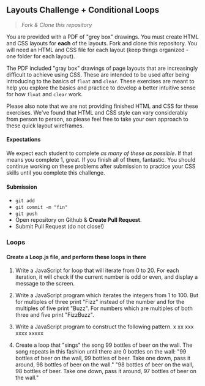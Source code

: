 ## Layouts Challenge + Conditional Loops

> *Fork & Clone this repository*

You are provided with a PDF of "grey box" drawings. You must create HTML and CSS layouts for **each** of the layouts. Fork and clone this repository. You will need an HTML and CSS file for each layout (keep things organized - one folder for each layout).

The PDF included "gray box" drawings of page layouts that are increasingly difficult to achieve using CSS. These are intended to be used after being introducing to the basics of `float` and `clear`. These exercises are meant to help you explore the basics and practice to develop a better intuitive sense for how `float` and `clear` work.

Please also note that we are not providing finished HTML and CSS for these exercises. We've found that HTML and CSS style can vary considerably from person to person, so please feel free to take your own approach to these quick layout wireframes.

#### Expectations

We expect each student to complete _as many of these as possible_. If that means you complete 1, great. If you finish all of them, fantastic. You should continue working on these problems after submission to practice your CSS skills until you complete this challenge.

#### Submission

* `git add`
* `git commit -m "fin"`
* `git push`
* Open repository on Github & **Create Pull Request**. 
* Submit Pull Request (do not close!)


### Loops

#### Create a Loop.js file, and perform these loops in there

1.  Write a JavaScript for loop that will iterate from 0 to 20. For each iteration, it will check if the current number is odd or even, and display a message to the screen.

2. Write a JavaScript program which iterates the integers from 1 to 100. But for multiples of three print "Fizz" instead of the number and for the multiples of five print "Buzz". For numbers which are multiples of both three and five print "FizzBuzz".

3. Write a JavaScript program to construct the following pattern.
x
xx
xxx
xxxx
xxxxx

4. Create a loop that "sings" the song 99 bottles of beer on the wall. The song repeats in this fashion until there are 0 bottles on the wall: "99 bottles of beer on the wall, 99 bottles of beer. Take one down, pass it around, 98 bottles of beer on the wall." "98 bottles of beer on the wall, 98 bottles of beer. Take one down, pass it around, 97 bottles of beer on the wall."
